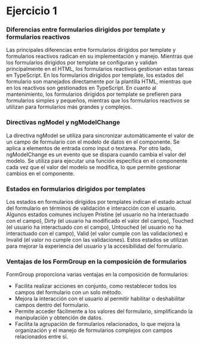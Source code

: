
# Ejercicio 1

### Diferencias entre formularios dirigidos por template y formularios reactivos

Las principales diferencias entre formularios dirigidos por template y formularios reactivos radican en su implementación y manejo. Mientras que los formularios dirigidos por template se configuran y validan principalmente en el HTML, los formularios reactivos gestionan estas tareas en TypeScript. En los formularios dirigidos por template, los estados del formulario son manejados directamente por la plantilla HTML, mientras que en los reactivos son gestionados en TypeScript. En cuanto al mantenimiento, los formularios dirigidos por template se prefieren para formularios simples y pequeños, mientras que los formularios reactivos se utilizan para formularios más grandes y complejos.

### Directivas ngModel y ngModelChange

La directiva ngModel se utiliza para sincronizar automáticamente el valor de un campo de formulario con el modelo de datos en el componente. Se aplica a elementos de entrada como input o textarea. Por otro lado, ngModelChange es un evento que se dispara cuando cambia el valor del modelo. Se utiliza para ejecutar una función específica en el componente cada vez que el valor del modelo se modifica, lo que permite gestionar cambios en el componente.

### Estados en formularios dirigidos por templates

Los estados en formularios dirigidos por templates indican el estado actual del formulario en términos de validación e interacción con el usuario. Algunos estados comunes incluyen Pristine (el usuario no ha interactuado con el campo), Dirty (el usuario ha modificado el valor del campo), Touched (el usuario ha interactuado con el campo), Untouched (el usuario no ha interactuado con el campo), Valid (el valor cumple con las validaciones) e Invalid (el valor no cumple con las validaciones). Estos estados se utilizan para mejorar la experiencia del usuario y la accesibilidad del formulario.

### Ventajas de los FormGroup en la composición de formularios

FormGroup proporciona varias ventajas en la composición de formularios:
- Facilita realizar acciones en conjunto, como restablecer todos los campos del formulario con un solo método.
- Mejora la interacción con el usuario al permitir habilitar o deshabilitar campos dentro del formulario.
- Permite acceder fácilmente a los valores del formulario, simplificando la manipulación y obtención de datos.
- Facilita la agrupación de formularios relacionados, lo que mejora la organización y el manejo de formularios complejos con campos relacionados entre sí.

